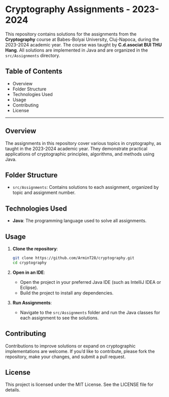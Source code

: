 
# Cryptography Assignments - 2023-2024

This repository contains solutions for the assignments from the **Cryptography** course at Babes-Bolyai University, Cluj-Napoca, during the 2023-2024 academic year. The course was taught by **C.d.asociat BUI THU Hang**. All solutions are implemented in Java and are organized in the `src/Assignments` directory.

## Table of Contents
- Overview
- Folder Structure
- Technologies Used
- Usage
- Contributing
- License

---

## Overview

The assignments in this repository cover various topics in cryptography, as taught in the 2023-2024 academic year. They demonstrate practical applications of cryptographic principles, algorithms, and methods using Java.

## Folder Structure

- `src/Assignments`: Contains solutions to each assignment, organized by topic and assignment number.

## Technologies Used

- **Java**: The programming language used to solve all assignments.

## Usage

1. **Clone the repository**:
   ```bash
   git clone https://github.com/ArminT28/cryptography.git
   cd cryptography
   ```

2. **Open in an IDE**:
   - Open the project in your preferred Java IDE (such as IntelliJ IDEA or Eclipse).
   - Build the project to install any dependencies.

3. **Run Assignments**:
   - Navigate to the `src/Assignments` folder and run the Java classes for each assignment to see the solutions.

## Contributing

Contributions to improve solutions or expand on cryptographic implementations are welcome. If you’d like to contribute, please fork the repository, make your changes, and submit a pull request.

## License

This project is licensed under the MIT License. See the LICENSE file for details.
